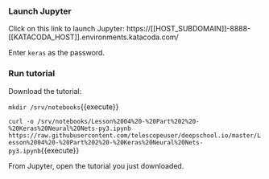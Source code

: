 ### Launch Jupyter

Click on this link to launch Jupyter:
https://[[HOST_SUBDOMAIN]]-8888-[[KATACODA_HOST]].environments.katacoda.com/

Enter `keras` as the password.

### Run tutorial
Download the tutorial:

`mkdir /srv/notebooks`{{execute}}

`curl -o /srv/notebooks/Lesson%2004%20-%20Part%202%20-%20Keras%20Neural%20Nets-py3.ipynb https://raw.githubusercontent.com/telescopeuser/deepschool.io/master/Lesson%2004%20-%20Part%202%20-%20Keras%20Neural%20Nets-py3.ipynb`{{execute}}

From Jupyter, open the tutorial you just downloaded.
